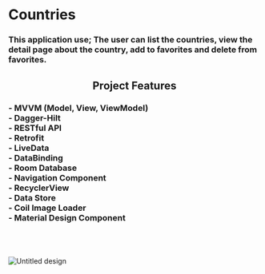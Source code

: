 # Countries

<h3 align="left">
This application use; The user can list the countries, view the detail page about the country, add to favorites and delete from favorites.
</h3>

<h2 align="center">
Project Features
</h2>

<h3 align="left">
 - MVVM (Model, View, ViewModel) <br>
 - Dagger-Hilt <br>
 - RESTful API <br>
 - Retrofit <br>
 - LiveData <br>
 - DataBinding <br>
 - Room Database <br>
 - Navigation Component <br>
 - RecyclerView <br>
 - Data Store <br>
 - Coil Image Loader <br>
 - Material Design Component <br>
   <br>
 </h3><br>

![Untitled design](https://user-images.githubusercontent.com/88112967/188485063-454a249f-98c1-4a62-a665-344523287676.gif)
